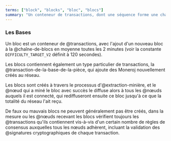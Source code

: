 ```yaml
---
terms: ["block", "blocks", "bloc", "blocs"]
summary: "Un conteneur de transactions, dont une séquence forme une chaîne de blocs."
---
```


### Les Bases

Un bloc est un conteneur de @transactions, avec l'ajout d'un nouveau bloc à la @chaîne-de-blocs en moyenne toutes les 2 minutes (voir la constante `DIFFICULTY_TARGET_V2` définit à 120 secondes).

Les blocs contiennent également un type particulier de transactions, la @transaction-de-la-base-de-la-pièce, qui ajoute des Moneroj nouvellement créés au réseau.

Les blocs sont créés à travers le processus d'@extraction-minière, et le @nœud qui a miné le bloc avec succès le diffuse alors à tous les @nœuds auquels il est connecté, qui rediffuseront ensuite ce bloc jusqu'à ce que la totalité du réseau l'ait reçu.

De faux ou mauvais blocs ne peuvent généralement pas être créés, dans la mesure ou les @nœuds recevant les blocs vérifient toujours les @transactions qu'ils contiennent vis-à-vis d'un certain nombre de règles de consensus auxquelles tous les nœuds adhèrent, incluant la validation des @signatures cryptographiques de chaque transaction.
